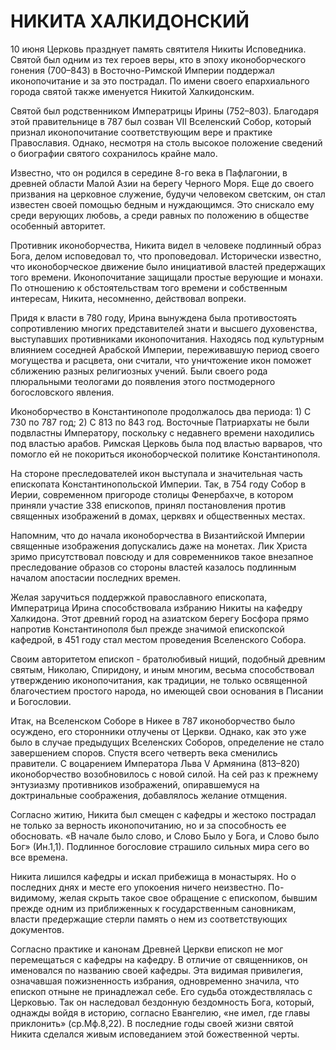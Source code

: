 # НИКИТА ХАЛКИДОНСКИЙ

10 июня Церковь празднует память святителя Никиты Исповедника. Святой был одним из тех героев веры, кто в эпоху иконоборческого гонения (700–843) в Восточно-Римской Империи поддержал иконопочитание и за это пострадал. По имени своего епархиального города святой также именуется Никитой Халкидонским.

Святой был родственником Императрицы Ирины (752–803). Благодаря этой правительнице в 787 был созван VII Вселенский Собор, который признал иконопочитание соответствующим вере и практике Православия. Однако, несмотря на столь высокое положение сведений о биографии святого сохранилось крайне мало.

Известно, что он родился в середине 8-го века в Пафлагонии, в древней области Малой Азии на берегу Черного Моря. Еще до своего призвания на церковное служение, будучи человеком светским, он стал известен своей помощью бедным и нуждающимся. Это снискало ему среди верующих любовь, а среди равных по положению в обществе особенный авторитет.

Противник иконоборчества, Никита видел в человеке подлинный образ Бога, делом исповедовал то, что проповедовал. Исторически известно, что иконоборческое движение было инициативой властей предержащих того времени. Иконопочитание защищали простые верующие и монахи. По отношению к обстоятельствам того времени и собственным интересам, Никита, несомненно, действовал вопреки.

Придя к власти в 780 году, Ирина вынуждена была противостоять сопротивлению многих представителей знати и высшего духовенства, выступавших противниками иконопочитания. Находясь под культурным влиянием соседней Арабской Империи, переживавшую период своего могущества и расцвета, они считали, что уничтожение икон поможет сближению разных религиозных учений. Были своего рода плюральными теологами до появления этого постмодерного богословского явления.

Иконоборчество в Константинополе продолжалось два периода: 1) С 730 по 787 год; 2) С 813 по 843 год. Восточные Патриархаты не были подвластны Императору, поскольку с недавнего времени находились под властью арабов. Римская Церковь была под властью варваров, что помогло ей не покориться иконоборческой политике Константинополя.

На стороне преследователей икон выступала и значительная часть епископата Константинопольской Империи. Так, в 754 году Собор в Иерии, современном пригороде столицы Фенербахче, в котором приняли участие 338 епископов, принял постановления против священных изображений в домах, церквях и общественных местах.

Напомним, что до начала иконоборчества в Византийской Империи священные изображения допускались даже на монетах. Лик Христа зримо присутствовал повсюду и для современников такое внезапное преследование образов со стороны властей казалось подлинным началом апостасии последних времен.

Желая заручиться поддержкой православного епископата, Императрица Ирина способствовала избранию Никиты на кафедру Халкидона. Этот древний город на азиатском берегу Босфора прямо напротив Константинополя был прежде значимой епископской кафедрой, в 451 году стал местом проведения Вселенского Собора.

Своим авторитетом епископ - братолюбивый нищий, подобный древним святым, Николаю, Спиридону, и иным многим, весьма способствовал утверждению иконопочитания, как традиции, не только освященной благочестием простого народа, но имеющей свои основания в Писании и Богословии.

Итак, на Вселенском Соборе в Никее в 787 иконоборчество было осуждено, его сторонники отлучены от Церкви. Однако, как это уже было в случае предыдущих Вселенских Соборов, определение не стало завершением споров. Спустя всего четверть века сменились правители. С воцарением Императора Льва V Армянина (813–820) иконоборчество возобновилось с новой силой. На сей раз к прежнему энтузиазму противников изображений, опиравшемуся на доктринальные соображения, добавлялось желание отмщения.

Согласно житию, Никита был смещен с кафедры и жестоко пострадал не только за верность иконопочитанию, но и за способность ее обосновать. «В начале было слово, и Слово Было у Бога, и Слово было Бог» (Ин.1,1). Подлинное богословие страшило сильных мира сего во все времена.

Никита лишился кафедры и искал прибежища в монастырях. Но о последних днях и месте его упокоения ничего неизвестно. По-видимому, желая скрыть такое свое обращение с епископом, бывшим прежде одним из приближенных к государственным сановникам, власти п&#x440;_&#x435;_&#x434;ержащие стерли память о нем из соответствующих документов.

Согласно практике и канонам Древней Церкви епископ не мог перемещаться с кафедры на кафедру. В отличие от священников, он именовался по названию своей кафедры. Эта видимая привилегия, означавшая пожизненность избрания, одновременно значила, что епископ отныне не принадлежал себе. Его судьба отождествлялась с Церковью. Так он наследовал бездонную бездомность Бога, который, однажды войдя в историю, согласно Евангелию, «не имел, где главы приклонить» (ср.Мф.8,22). В последние годы своей жизни святой Никита сделался живым исповеданием этой божественной черты.
